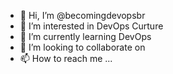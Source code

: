 - 👋 Hi, I’m @becomingdevopsbr
- 👀 I’m interested in DevOps Curture
- 🌱 I’m currently learning DevOps 
- 💞️ I’m looking to collaborate on 
- 📫 How to reach me ...

<!---
becomingdevopsbr/becomingdevopsbr is a ✨ special ✨ repository because its `README.md` (this file) appears on your GitHub profile.
You can click the Preview link to take a look at your changes.
--->
